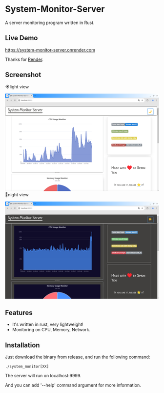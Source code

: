# System-Monitor-Server
A server monitoring program written in Rust.

## Live Demo

https://system-monitor-server.onrender.com

Thanks for [Render](https://render.com/).

## Screenshot

☀light view

![light view](https://github.com/SimonYen/System-Monitor-Server/blob/master/demo/light%20view.png)
🌙night view

![night view](https://github.com/SimonYen/System-Monitor-Server/blob/master/demo/dark%20view.png)

## Features

- It's written in rust, very lightweight!
- Monitoring on CPU, Memory, Network.

## Installation

Just download the binary from release, and run the following command:

```shell
./system_monitor[XX]
```

The server will run on localhost:9999.

And you can add '--help' command argument for more information.
